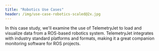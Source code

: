 ```yaml
---
title: "Robotics Use Cases"
header: /img/use-case-robotics-scaled@2x.jpg
---
```


In this case study, we'll examine the use of TelemetryJet to load and visualize data from a ROS-based robotics system. TelemetryJet integrates with industry standard platforms and formats, making it a great companion monitoring software for ROS projects. 